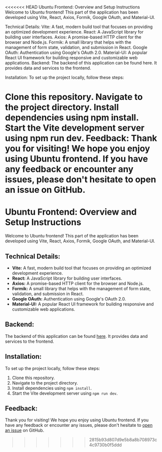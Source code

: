 <<<<<<< HEAD
Ubuntu Frontend: Overview and Setup Instructions
Welcome to Ubuntu frontend! This part of the application has been developed using Vite, React, Axios, Formik, Google OAuth, and Material-UI.

Technical Details:
Vite: A fast, modern build tool that focuses on providing an optimized development experience.
React: A JavaScript library for building user interfaces.
Axios: A promise-based HTTP client for the browser and Node.js.
Formik: A small library that helps with the management of form state, validation, and submission in React.
Google OAuth: Authentication using Google's OAuth 2.0.
Material-UI: A popular React UI framework for building responsive and customizable web applications.
Backend:
The backend of this application can be found here. It provides data and services to the frontend.

Installation:
To set up the project locally, follow these steps:

Clone this repository.
Navigate to the project directory.
Install dependencies using npm install.
Start the Vite development server using npm run dev.
Feedback:
Thank you for visiting! We hope you enjoy using Ubuntu frontend. If you have any feedback or encounter any issues, please don't hesitate to open an issue on GitHub.
=======
# Ubuntu Frontend: Overview and Setup Instructions

Welcome to Ubuntu frontend! This part of the application has been developed using Vite, React, Axios, Formik, Google OAuth, and Material-UI.

## Technical Details:
- **Vite:** A fast, modern build tool that focuses on providing an optimized development experience.
- **React:** A JavaScript library for building user interfaces.
- **Axios:** A promise-based HTTP client for the browser and Node.js.
- **Formik:** A small library that helps with the management of form state, validation, and submission in React.
- **Google OAuth:** Authentication using Google's OAuth 2.0.
- **Material-UI:** A popular React UI framework for building responsive and customizable web applications.

## Backend:
The backend of this application can be found [here](https://github.com/GonzaVega/UbuntuBack). It provides data and services to the frontend.

## Installation:
To set up the project locally, follow these steps:
1. Clone this repository.
2. Navigate to the project directory.
3. Install dependencies using `npm install`.
4. Start the Vite development server using `npm run dev`.

## Feedback:
Thank you for visiting! We hope you enjoy using Ubuntu frontend. If you have any feedback or encounter any issues, please don't hesitate to [open an issue](https://github.com/GonzaVega/UbuntuFront/issues) on GitHub.
>>>>>>> 2815b93d807d9e5b8a8b708973c4c9730b0f5ddd
